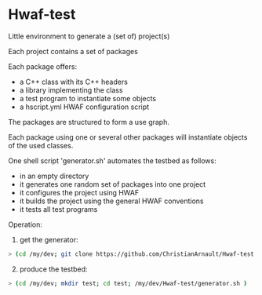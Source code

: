 Hwaf-test
=========

Little environment to generate a (set of) project(s)

Each project contains a set of packages

Each package offers:
- a C++ class with its C++ headers
- a library implementing the class
- a test program to instantiate some objects
- a hscript.yml HWAF configuration script

The packages are structured to form a use graph.

Each package using one or several other packages will instantiate objects of the used classes.

One shell script 'generator.sh' automates the testbed as follows: 

- in an empty directory
- it generates one random set of packages into one project
- it configures the project using HWAF
- it builds the project using the general HWAF conventions 
- it tests all test programs

Operation:

1) get the generator:

```sh
> (cd /my/dev; git clone https://github.com/ChristianArnault/Hwaf-test.git)
```

2) produce the testbed:

```sh
> (cd /my/dev; mkdir test; cd test; /my/dev/Hwaf-test/generator.sh )
```


